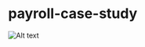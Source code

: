 # payroll-case-study

![Alt text](http://g.gravizo.com/source/custom_mark?https%3A%2F%2Fraw.githubusercontent.com%2FTLmaK0%2Fgravizo%2Fmaster%2FREADME.md)
<!---
custom_mark
@startuml
object Employee 
object PaymentMethod
object HoldMethod
object DirectMethod
object MailMethod
object PaymentClassification 
object HourlyClassification
object CommissionedClassification
object SalariedClassification
object Affiliation
object NoAffiliation
object UnionAffiliation
object ServiceCharge

Employee *__ PaymentClassification
Employee *__ PaymentMethod
Employee *__ Affiliation 
@enduml
custom_mark
-->
